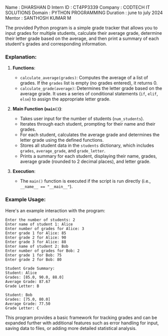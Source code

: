 Name : DHARSHAN D
Intern ID : CT4PP3339
Company : CODTECH IT SOLUTIONS
Domain : PYTHON PROGRAMMING
Duration : june to july 2024
Mentor : SANTHOSH KUMAR M





The provided Python program is a simple grade tracker that allows you to input grades for multiple students, calculate their average grade, determine their letter grade based on the average, and then print a summary of each student's grades and corresponding information.


### Explanation:
1. **Functions**:
   - `calculate_average(grades)`: Computes the average of a list of grades. If the `grades` list is empty (no grades entered), it returns 0.
   - `calculate_grade(average)`: Determines the letter grade based on the average grade. It uses a series of conditional statements (`if`, `elif`, `else`) to assign the appropriate letter grade.

2. **Main Function (`main()`)**:
   - Takes user input for the number of students (`num_students`).
   - Iterates through each student, prompting for their name and their grades.
   - For each student, calculates the average grade and determines the letter grade using the defined functions.
   - Stores all student data in the `students` dictionary, which includes `grades`, `average_grade`, and `grade_letter`.
   - Prints a summary for each student, displaying their name, grades, average grade (rounded to 2 decimal places), and letter grade.

3. **Execution**:
   - The `main()` function is executed if the script is run directly (i.e., `__name__ == "__main__"`).

### Example Usage:
Here's an example interaction with the program:
```
Enter the number of students: 2
Enter name of student 1: Alice
Enter number of grades for Alice: 3
Enter grade 1 for Alice: 85
Enter grade 2 for Alice: 90
Enter grade 3 for Alice: 88
Enter name of student 2: Bob
Enter number of grades for Bob: 2
Enter grade 1 for Bob: 75
Enter grade 2 for Bob: 80

Student Grade Summary:
Student: Alice
Grades: [85.0, 90.0, 88.0]
Average Grade: 87.67
Grade Letter: B

Student: Bob
Grades: [75.0, 80.0]
Average Grade: 77.50
Grade Letter: C
```

This program provides a basic framework for tracking grades and can be expanded further with additional features such as error handling for input, saving data to files, or adding more detailed statistical analysis.
